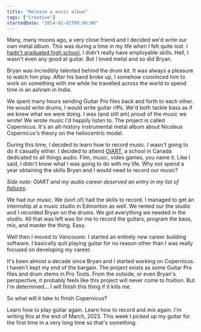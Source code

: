 ```yaml
---
title: "Release a music album"
tags: ["Creative"]
startedDate: "2014-01-01T00:00:00"
---
```


Many, many moons ago, a very close friend and I decided we'd write our own metal album. This was during a time in my life when I felt quite lost. I [hadn't graduated high school](/failures/high-school), I didn't really have employable skills. Hell, I wasn't even any good at guitar. But I loved metal and so did Bryan.

Bryan was incredibly talented behind the drum kit. It was always a pleasure to watch him play. After his band broke up, I somehow convinced him to work on something with me while he travelled across the world to spend time in an ashram in India.

We spent many hours sending Guitar Pro files back and forth to each other. He would write drums, I would write guitar riffs. We'd both tackle bass as if we knew what we were doing. I was (and still am) proud of the music we wrote! We wrote music I'd happily listen to. The project is called Copernicus. It's an alt-history instrumental metal album about Nicolaus Copernicus's theory on the heliocentric model.

During this time, I decided to learn how to record music. I wasn't going to do it casually either. I decided to attend [OIART](https://www.oiart.org/), a school in Canada dedicated to all things audio. Film, music, video games, you name it. Like I said, I didn't know what I was going to do with my life. Why not spend a year obtaining the skills Bryan and I would need to record our music?

_Side note: OIART and my audio career deserved an entry in my list of [failures](/failures)._

We had our music. We (sort of) had the skills to record. I managed to get an internship at a music studio in Edmonton as well. We rented our the studio and I recorded Bryan on the drums. We got everything we needed in the studio. All that was left was for me to record the guitars, program the bass, mix, and master the thing. Easy.

Well then I moved to Vancouver. I started an entirely new career building software. I basically quit playing guitar for no reason other than I was really focused on developing my career.

It's been almost a decade since Bryan and I started working on Copernicus. I haven't kept my end of the bargain. The project exists as some Guitar Pro files and drum stems in Pro Tools. From the outside, or even Bryan's perspective, it probably feels like this project will never come to fruition. But I'm determined... I will finish this thing if it kills me.

So what will it take to finish Copernicus?

Learn how to play guitar again. Learn how to record and mix again. I'm writing this at the end of March, 2023. This week I picked up my guitar for the first time in a very long time so that's something.
